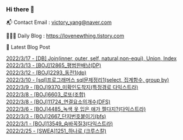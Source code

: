 ### Hi there 👋 

📬 Contact Email : victory_yang@naver.com 

👨🏻‍💻 Daily Blog : https://lovenewthing.tistory.com

🤩 Latest Blog Post

 [2022/3/17 - [DB] Join(inner, outer, self, natural,non-equi), Union, Index](https://lovenewthing.tistory.com/115) <br>
[2022/3/13 - [BOJ]12865_평범한배낭(DP)](https://lovenewthing.tistory.com/114) <br>
[2022/3/12 - [BOJ]2293_동전1(dp)](https://lovenewthing.tistory.com/113) <br>
[2022/3/10 - [sql]프로그래머스 sql문제정리1(select, 집계함수, group by)](https://lovenewthing.tistory.com/112) <br>
[2022/3/9 - [BOJ]9370_미확인도착지(특정경로 다익스트라)](https://lovenewthing.tistory.com/111) <br>
[2022/3/8 - [BOJ]6603_로또(조합)](https://lovenewthing.tistory.com/110) <br>
[2022/3/8 - [BOJ]11724_연결요소의개수(DFS)](https://lovenewthing.tistory.com/108) <br>
[2022/3/6 - [BOJ]4485_녹색 옷 입은 애가 젤다지?(다익스트라)](https://lovenewthing.tistory.com/107) <br>
[2022/3/3 - [BOJ]2667_단지번호붙이기(bfs)](https://lovenewthing.tistory.com/106) <br>
[2022/3/1 - [BOJ]13549_숨바꼭질3(다익스트라)](https://lovenewthing.tistory.com/105) <br>
[2022/2/25 - [SWEA]1251_하나로 (크루스칼)](https://lovenewthing.tistory.com/104) <br>
